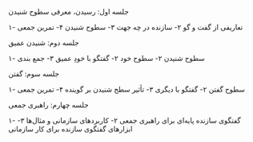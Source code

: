 
جلسه اول: رسیدن، معرفی سطوح شنیدن

۱- تعاریفی از گفت و گو
۲- سازنده در چه جهت
۳- سطوح شنیدن
۴- تمرین جمعی

جلسه دوم: شنیدن عمیق

۱- سطوح شنیدن
۲- سطوح خود
۲- گفتگو با خودِ عمیق
۳- جمع بندی

جلسه سوم: گفتن

۱- سطوح گفتن
۲- گفتگو با دیگری
۳- تأثیر سطح شنیدن بر گوینده
۴- تمرین جمعی

جلسه چهارم: راهبری جمعی

۱- گفتگوی سازنده پایه‌ای برای راهبری جمعی
۲- کاربرد‌های سازمانی و مثال‌ها
۳- ابزار‌های گفتگوی سازنده برای کار سازمانی
